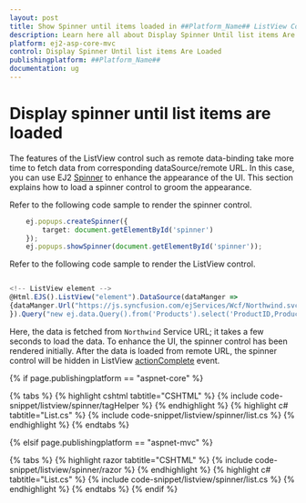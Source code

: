 ```yaml
---
layout: post
title: Show Spinner until items loaded in ##Platform_Name## ListView Control | Syncfusion
description: Learn here all about Display Spinner Until list items Are Loaded in Syncfusion ##Platform_Name## ListView control of syncfusion and more.
platform: ej2-asp-core-mvc
control: Display Spinner Until list items Are Loaded
publishingplatform: ##Platform_Name##
documentation: ug
---
```


# Display spinner until list items are loaded

The features of the ListView control such as remote data-binding take more time to fetch data from corresponding dataSource/remote URL. In this case, you can use EJ2
[Spinner](https://ej2.syncfusion.com/aspnetcore/documentation/spinner/) to enhance the appearance of the UI. This section explains how to load a spinner control to groom the appearance.

Refer to the following code sample to render the spinner control.

```typescript
    ej.popups.createSpinner({
        target: document.getElementById('spinner')
    });
    ej.popups.showSpinner(document.getElementById('spinner'));
```

Refer to the following code sample to render the ListView control.

```typescript

<!-- ListView element -->
@Html.EJS().ListView("element").DataSource(dataManger =>
{dataManger.Url("https://js.syncfusion.com/ejServices/Wcf/Northwind.svc/").CrossDomain(true);
}).Query("new ej.data.Query().from('Products').select('ProductID,ProductName').take(10)").ActionBegin("onBegin").Fields(new ListViewFieldSettings { Id = "ProductID", Text = "ProductName" }).ShowHeader(true).HeaderTitle("Product Name").Width("300").ActionComplete("oncomplete").Render()

```

Here, the data is fetched from `Northwind` Service URL; it takes a few seconds to load the data. To enhance the UI, the spinner control has been rendered initially. After the data is loaded from remote URL, the spinner control will be hidden in ListView [actionComplete](https://ej2.syncfusion.com/documentation/api/list-view/#actioncomplete) event.

{% if page.publishingplatform == "aspnet-core" %}

{% tabs %}
{% highlight cshtml tabtitle="CSHTML" %}
{% include code-snippet/listview/spinner/tagHelper %}
{% endhighlight %}
{% highlight c# tabtitle="List.cs" %}
{% include code-snippet/listview/spinner/list.cs %}
{% endhighlight %}
{% endtabs %}

{% elsif page.publishingplatform == "aspnet-mvc" %}

{% tabs %}
{% highlight razor tabtitle="CSHTML" %}
{% include code-snippet/listview/spinner/razor %}
{% endhighlight %}
{% highlight c# tabtitle="List.cs" %}
{% include code-snippet/listview/spinner/list.cs %}
{% endhighlight %}
{% endtabs %}
{% endif %}

